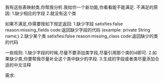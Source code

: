 我有这些表映射类,你帮我分析.我给你一个新功能,你看看能不能满足.
不满足的原因:
1.缺少相应的字段
2.就没有这个类

如果不满足,你需要按如下规定返回:
1.缺少字段 satisfies:false reason:missing_fields code:返回缺少字段的代码 (example: private String name;)
2.缺少某个类 satisfies:false reason:missing_class code:返回缺少的类的代码

一些规则:
1.缺少字段的时候,尽量不要添加类字段,尽量引用那个类的id即可.
2.如果缺少类,你要帮我尽量补全这个类中缺少的字段.
3.生成的字段或者类尽量添加合适的中文注释

需求: